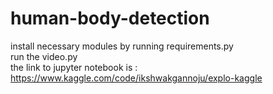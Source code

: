 # human-body-detection
install necessary modules by running requirements.py   
run the video.py  
the link to jupyter notebook is : https://www.kaggle.com/code/ikshwakgannoju/explo-kaggle
